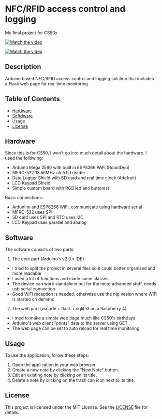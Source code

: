 # NFC/RFID access control and logging
My final project for CS50x

[![Watch the video](https://i9.ytimg.com/vi_webp/by-YmVJW6ls/mq2.webp?sqp=CLiC1Z8G-oaymwEmCMACELQB8quKqQMa8AEB-AH-CYAC0AWKAgwIABABGD4gZShbMA8=&rs=AOn4CLC7iRjJqomXbnA3zXJ-Fc8w7q1nrg)](https://youtu.be/by-YmVJW6ls)

[![Watch the video](https://i9.ytimg.com/vi_webp/nelEj20rjT4/mq3.webp?sqp=CJCH1Z8G-oaymwEmCMACELQB8quKqQMa8AEB-AH-CYAC0AWKAgwIABABGE8gZShjMA8=&rs=AOn4CLDt7CYyAsUxJf053sL9CiGFFmJYTA)](https://youtu.be/nelEj20rjT4)

<!-- ![screenshot.png](screenshot.png) -->

## Description

Arduino based NFC/RFID access control and logging solution
that includes a Flask web page for real time monitoring

## Table of Contents

- [Hardware](#hardware)
- [Softdware](#software)
- [Usage](#usage)
- [License](#license)

## Hardware
Since this is for CS50, I won't go into much detail about the hardware.
I used the following:

- Arduino Mega 2560 with built in ESP8266 WiFi (RobotDyn)
- MFRC-522 13.56MHz nfc/rfid reader
- Data Logger Shield with SD card and real time clock (Adafruit)
- LCD Keypad Shield
- Simple custom board with RGB led and button(s)

Basic connections:
- Ardunino and ESP8266 WiFi, communicate using hardware serial
- MFRC-522 uses SPI
- SD card uses SPI and RTC uses I2C
- LCD Keypad uses parallel and analog

## Software

The sofware consists of two parts:
1. The core part (Arduino's v2.0.x IDE) 
- I tried to split the project in several files so it could better organized and more readable
- I used a lot of functions and made some classes
- The device can work standalone but for the more advanced stuff, needs usb serial connection
- Good WiFi reception is needed, otherwise use the ntp vesion where WiFi is started on demand

2. The web part (vscode + flask + sqlite3 on a Raspberry 4)
- I tried to make a simple web page much like CS50's birthdays
- Arduino's web client "prints" data to the server using GET
- The web page can be set to auto reload for real time monitoring

## Usage

To use the application, follow these steps:

1. Open the application in your web browser.
2. Create a new note by clicking the "New Note" button.
3. Edit an existing note by clicking on its title.
4. Delete a note by clicking on the trash can icon next to its title.

## License

This project is licensed under the MIT License. See the [LICENSE](LICENSE) file for details.
